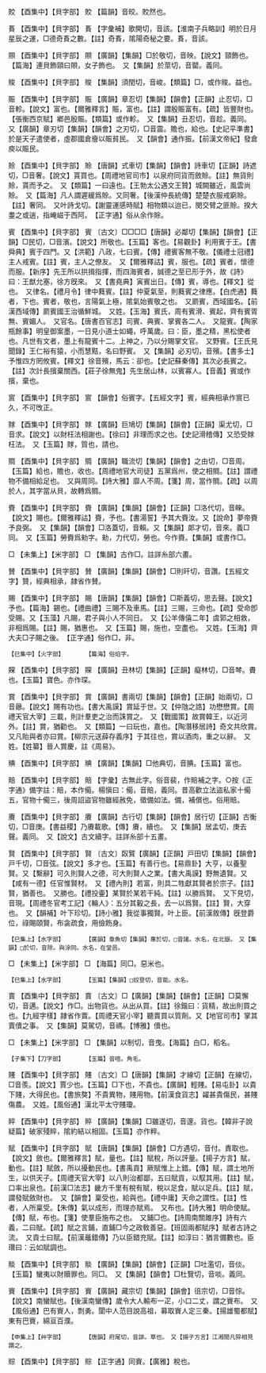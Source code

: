 <!-- { "loadSidebar": true } -->
賋	【酉集中】【貝字部】	賋	【篇韻】音皎。賋然也。

賌	【酉集中】【貝字部】	賌	【字彙補】歌開切，音該。【淮南子兵略訓】明於日月星辰之運，□德奇賌之數。【註】奇賌，隂陽奇秘之要。賌，音該。

賏	【酉集中】【貝字部】	賏	【廣韻】【集韻】□於敬切，音映。【說文】頸飾也。【篇海】連貝飾頸曰賏，女子飾也。　又【集韻】於莖切，音罌。義同。

賐	【酉集中】【貝字部】	賐	【集韻】須閏切，音峻。【類篇】□，或作賐。益也。

賑	【酉集中】【貝字部】	賑	【廣韻】章忍切【集韻】【韻會】【正韻】止忍切，□音軫。【說文】富也。【爾雅釋言】賑，富也。【註】謂殷賑富有。【疏】皆豐財也。【張衡西京賦】鄕邑殷賑。【類篇】或作軫。　又【集韻】丑忍切，音趁。義同。　又【廣韻】章刃切【集韻】【韻會】之刃切，□音震。贍也，給也。【史記平準書】於是天子遣使者，虛郡國倉廥以賑貧民。　又【韻會】通作振。【前漢文帝紀】發倉庾以賑民。

賒	【酉集中】【貝字部】	賒	【唐韻】式車切【集韻】【韻會】詩車切【正韻】詩遮切，□音奢。【說文】貰買也。【周禮地官司市】以泉府同貨而斂賒。【註】無貨則賒，貰而予之。　又【類篇】一曰遠也。【王勃太公遇文王贊】城闕雖近，風雲尚賒。　又【篇海】凡人謂遲緩爲賒。又同奢。【後漢仲長統傳】楚楚衣服戒窮賒。【註】奢同。　又叶詩戈切。【謝靈運感時賦】相物類以迨已，閔交臂之匪賒。揆大耋之或遄，指崦嵫于西阿。　【正字通】俗从余作賖。

賓	【酉集中】【貝字部】	賓	〔古文〕□□□□【唐韻】必鄰切【集韻】【韻會】【正韻】□民切，□音濱。【說文】所敬也。【玉篇】客也。【易觀卦】利用賓于王。【書舜典】賓于四門。又【洪範】八政，七曰賓。【傳】禮賓客無不敬。【儀禮士冠禮】主人戒賓。【註】賓，主人之僚友。　又【爾雅釋詁】賓，服也。【疏】賓者，懷德而服。【新序】先王所以拱揖指揮，而四海賓者，誠德之至已形于外，故《詩》曰：王猷允塞，徐方旣來。　又【書堯典】寅賓出日。【傳】賓，導也。【釋文】從也。　又律名。【禮月令】律中蕤賓。【註】仲夏氣至，則蕤賓之律應。【白虎通】蕤者，下也。賓者，敬也，言陽氣上極，隂氣始賓敬之也。　又罽賓，西域國名。【前漢西域傳】罽賓國王治循鮮城。　又姓。【玉海】賓氏，周有賓滑、賓起，齊有賓胥無、賓媚人。　又官名。【唐書百官志】司賓、典賓、掌賓各二人。　又龍賓。【陶家瓶餘事】明皇御案墨，一日見小道士如蠅，呼萬歲。曰：臣，墨之精，黑松使者也。凡世有文者，墨上有龍賓十二。上神之，乃以分賜掌文官。　又野賓。【王氏見聞錄】王仁裕有猿，小而慧黠，名曰野賓。　又【集韻】必刃切，音殯。【書多士】予惟四方罔攸賓。【釋文】徐音殯，馬云：卻也。【史記蘇秦傳】其次必長賓之。【註】次計長擯棄關西。【莊子徐無鬼】先生居山林，以賓寡人。【音義】賓或作擯，棄也。

賔	【酉集中】【貝字部】	賔	【韻會】俗賓字。【五經文字】賓，經典相承作賔已久，不可攺正。

賕	【酉集中】【貝字部】	賕	【廣韻】巨鳩切【集韻】【韻會】【正韻】渠尤切，□音求。【說文】以財枉法相謝也。【徐曰】非理而求之也。【史記滑稽傳】又恐受賕枉法。　又【玉篇】賕，質也，請也。

賙	【酉集中】【貝字部】	賙	【廣韻】職流切【集韻】【韻會】之由切，□音周。【玉篇】給也，贍也，收也。【周禮地官大司徒】五黨爲州，使之相賙。【註】謂禮物不備相給足也。　又與周同。【詩大雅】靡人不周。【箋】周，當作賙。【疏】以周於人，其字當从貝，故轉爲賙。

賚	【酉集中】【貝字部】	賚	【廣韻】【集韻】【韻會】【正韻】□洛代切，音睞。【說文】賜也。【爾雅釋詁】賚，予也。【書湯誓】予其大賚汝。又【說命】夢帝賚予良弼。　又【集韻】【韻會】□洛蓋切，音賴。又【集韻】郞才切，音來。義□同。　又【玉篇】勞賚爲勑字。勑，力代切，勞也。今作賚。【集韻】或書作□。

□	【未集上】【米字部】	□	【集韻】古作□。註詳糸部六畫。

賛	【酉集中】【貝字部】	賛	【廣韻】【集韻】【韻會】□則旰切，音讚。【五經文字】贊，經典相承，隷省作賛。

賜	【酉集中】【貝字部】	賜	【唐韻】【集韻】【韻會】□斯義切，思去聲。【說文】予也。【篇海】錫也。【禮曲禮】三賜不及車馬。【註】三賜，三命也。【疏】受命卽受賜。又【玉藻】凡賜，君子與小人不同日。　又【公羊傳僖二年】虞郭之相救，非相爲賜。【註】賜，猶惠也。　又【玉篇】賜，施也，空盡也。　又姓。【玉海】齊大夫□子賜之後。　【正字通】俗作□，非。

	【巳集中】【火字部】		【篇海】俗焰字。

賝	【酉集中】【貝字部】	賝	【廣韻】丑林切【集韻】【正韻】癡林切，□音棽。賮也。【玉篇】寶色。亦作琛。

賞	【酉集中】【貝字部】	賞	【廣韻】書兩切【集韻】【韻會】【正韻】始兩切，□音曏。【說文】賜有功也。【書大禹謨】賞延于世。又【仲虺之誥】功懋懋賞。【周禮天官大宰】三載，則計羣吏之治而誅賞之。　又【戰國策】故賞韓王，以近河外。【註】賞，猶勸也。　又【類篇】一曰玩也，嘉也。【陶潛移居詩】奇文共欣賞。　又凡貽與者亦曰賞。【柳宗元送薛存義序】于其往也，賞以酒肉，重之以辭。　又姓。【姓纂】晉人賞慶，註《周易》。

賟	【酉集中】【貝字部】	賟	【廣韻】【集韻】□他典切，音腆。【玉篇】富也。

賠	【酉集中】【貝字部】	賠	【字彙】古無此字。俗音裴，作賠補之字。○按《正字通》備字註：賠，本作僃。楊愼曰：僃，音賠，義同。昔高歡立法盜私家十僃五，官物十僃三，後周詔盜官物雖經赦免，徵備如法。備，補償也。俗用賠。

賡	【酉集中】【貝字部】	賡	【廣韻】古行切【集韻】【韻會】居行切【正韻】古衡切，□音庚。【書益稷】乃賡載歌。【傳】賡，續也。　又【集韻】居孟切，庚去聲。義同。　又【說文】古文續字。註詳糸部十五畫。

賢	【酉集中】【貝字部】	賢	〔古文〕臤贒【廣韻】【正韻】戸田切【集韻】【韻會】戸千切，□音弦。【說文】多才也。【玉篇】有善行也。【易鼎卦】大亨，以養聖賢。又【繫辭】可久則賢人之德，可大則賢人之業。【書大禹謨】野無遺賢。又【咸有一德】任官惟賢材。　又【禮內則】若富，則具二牲獻其賢者於宗子。【註】賢，猶善也。　又勝也。【禮投壷】某賢於某若干純。【註】以勝爲賢。　又下見切，音現。【周禮冬官考工記】《輪人》：五分其轂之長，去一以爲賢。【註】賢，大穿也。　又【韻補】叶下珍切。【詩小雅】我從事獨賢。叶上臣。【前漢敘傳】旣登爵位，祿賜頤賢，布衾疏食，用儉飭身。

	【巳集上】【水字部】		【廣韻】章魚切【集韻】專於切，□音諸。水名，在北嶽。　又【集韻】□於切，音除。與涂同。水名，在堂邑。

□	【未集上】【米字部】	□	【海篇】同□。惡米也。

	【巳集上】【水字部】		【玉篇】【集韻】□奴登切，音能。水名。

賣	【酉集中】【貝字部】	賣	〔古文〕□【廣韻】【集韻】【韻會】【正韻】□莫懈切，音邁。【說文】作□。出物貨也。从出从買。【註】徐鍇曰：貨精，故出則買之也。【九經字樣】隷省作賣。【周禮天官小宰】聽賣買以質劑。又【地官司市】掌其賣儥之事。　又【集韻】莫駕切，音禡。【博雅】儥也。

□	【未集上】【米字部】	□	【集韻】以制切，音曳。【海篇】白□，稻名。

	【子集下】【刀字部】		【玉篇】音喧。角毛。

賤	【酉集中】【貝字部】	賤	〔古文〕□【唐韻】【集韻】才線切【正韻】在線切，□音羨。【說文】賈少也。【玉篇】□下也，不貴也。【廣韻】輕賤。【易屯卦】以貴下賤，大得民也。【書旅獒】不貴異物，賤用物。【前漢食貨志】糴甚貴傷民，甚賤傷農。　又姓。【風俗通】漢北平太守賤瓊。

賥	【酉集中】【貝字部】	賥	【廣韻】【集韻】□雖遂切，音邃。貨也。【韓非子說疑篇】破家殘賥，隂約結以相固。【玉篇】亦作粹。

賦	【酉集中】【貝字部】	賦	【唐韻】【集韻】【韻會】□方遇切，音付。責取也。【說文】斂也。【爾雅釋言】賦，量也。【註】賦稅，所以評量。【揚子方言】賦，動也。【註】賦斂，所以擾動民也。【書禹貢】厥賦惟上上錯。【傳】賦，謂土地所生，以供天子。【周禮天官大宰】以八則治都鄙，五曰賦貢，以馭其用。【註】賦，口率出泉也。【前漢□法志】畿方千里有稅有賦，稅以足食，賦以足兵。【註】賦，謂發賦斂財也。　又【韻會】稟受也，給與也。【禮中庸】天命之謂性。【註】性者，人所稟受。【朱傳】氣以成形，而理亦賦焉。　又布也。【詩大雅】明命使賦。【傳】賦，布也。【箋】使羣臣施布之也。　又鋪□也。【詩周南關雎序】詩有六義，二曰賦。【疏】賦之言鋪，直鋪□今之政敎善惡。【班固兩都賦序】賦者古詩之流。　又貢士曰賦。【前漢鼂錯傳】乃以臣錯充賦。【註】如淳曰：猶言備數也。臣瓚曰：云如賦調也。

賧	【酉集中】【貝字部】	賧	【廣韻】【集韻】【韻會】【正韻】□吐濫切，音倓。【玉篇】蠻夷以財贖罪也。同□。　又【集韻】【韻會】□杜覽切，音啖。義同。

賨	【酉集中】【貝字部】	賨	【廣韻】藏宗切【集韻】【韻會】徂宗切，□音悰。【說文】南蠻賦也。【後漢南蠻傳】歲令大人輸布一疋，小口二丈，謂之賨布。　又【風俗通】巴有賨人，剽勇。閬中人范目說高祖，募取賨人定三秦。【揚雄蜀都賦】東有巴賨，綿亘百濮。

	【申集上】【艸字部】		【唐韻】府尾切，音誹。草也。　又【揚子方言】江湘閒凡猝相見謂之。

賩	【酉集中】【貝字部】	賩	【正字通】同賨。【廣雅】稅也。


